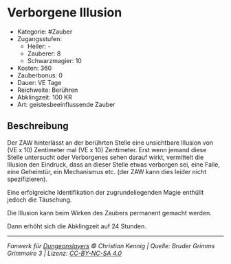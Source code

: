 # Verborgene Illusion

- Kategorie: #Zauber
- Zugangsstufen:
  - Heiler: -
  - Zauberer: 8
  - Schwarzmagier: 10
- Kosten: 360
- Zauberbonus: 0
- Dauer: VE Tage
- Reichweite: Berühren
- Abklingzeit: 100 KR
- Art: geistesbeeinflussende Zauber

## Beschreibung

Der ZAW hinterlässt an der berührten Stelle eine unsichtbare Illusion von (VE x 10) Zentimeter mal (VE x 10) Zentimeter. Erst wenn jemand diese Stelle untersucht oder Verborgenes sehen darauf wirkt, vermittelt die Illusion den Eindruck, dass an dieser Stelle etwas verborgen sei, eine Falle, eine Geheimtür, ein Mechanismus etc. (der ZAW kann dies leider nicht spezifizieren).

Eine erfolgreiche Identifikation der zugrundeliegenden Magie enthüllt jedoch die Täuschung.

Die Illusion kann beim Wirken des Zaubers permanent gemacht werden.

Dann erhöht sich die Abklingzeit auf 24 Stunden.

---

_Fanwerk für [Dungeonslayers](https://www.dungeonslayers.net/) © Christian Kennig | Quelle: Bruder Grimms Grimmoire 3 | Lizenz: [CC-BY-NC-SA 4.0](https://creativecommons.org/licenses/by-nc-sa/4.0/deed.de)_
